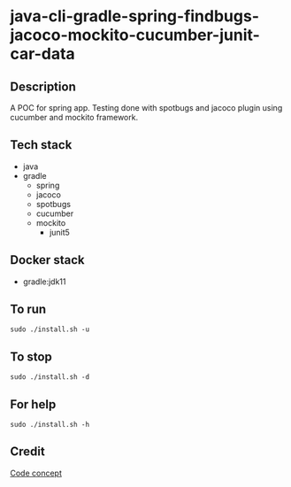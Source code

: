 # java-cli-gradle-spring-findbugs-jacoco-mockito-cucumber-junit-car-data

## Description
A POC for spring app. Testing done with
spotbugs and jacoco plugin using cucumber
and mockito framework.

## Tech stack
- java
- gradle
  - spring
  - jacoco
  - spotbugs
  - cucumber
  - mockito
    - junit5

## Docker stack
- gradle:jdk11

## To run
`sudo ./install.sh -u`

## To stop
`sudo ./install.sh -d`

## For help
`sudo ./install.sh -h`

## Credit
[Code concept](https://stackoverflow.com/questions/44429751/how-to-use-junit-5-with-gradle)
